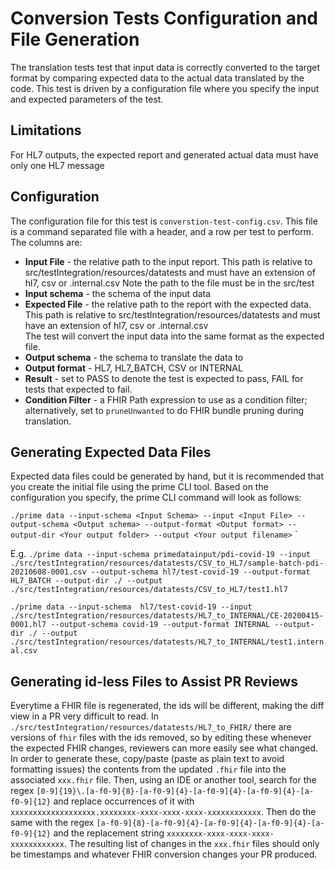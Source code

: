 # Conversion Tests Configuration and File Generation

The translation tests test that input data is correctly converted to the target format by
comparing expected data to the actual data translated by the code. This test is driven by a
configuration file where you specify the input and expected parameters of the test.

## Limitations

For HL7 outputs, the expected report and generated actual data must have only one HL7 message

## Configuration

The configuration file for this test is `converstion-test-config.csv`. This file is a
command separated file with a header, and a row per test to perform. The columns are:

- **Input File** - the relative path to the input report. This path is relative to
  src/testIntegration/resources/datatests and must have an extension of hl7,
  csv or .internal.csv
  Note the path to the file must be in the src/test
- **Input schema** - the schema of the input data
- **Expected File** - the relative path to the report with the expected data. This path is
  relative to src/testIntegration/resources/datatests and must have an extension of
  hl7, csv or .internal.csv  
  The test will convert the input data into the same format as the expected file.
- **Output schema** - the schema to translate the data to
- **Output format** - HL7, HL7_BATCH, CSV or INTERNAL
- **Result** - set to PASS to denote the test is expected to pass, FAIL for tests that
  expected to fail.
- **Condition Filter** - a FHIR Path expression to use as a condition filter; alternatively, set to
  `pruneUnwanted` to do FHIR bundle pruning during translation.

## Generating Expected Data Files

Expected data files could be generated by hand, but it is recommended that you create
the initial file using the prime CLI tool. Based on the configuration you specify, the
prime CLI command will look as follows:

`./prime data --input-schema <Input Schema> --input <Input File>
--output-schema <Output schema> --output-format <Output format>
--output-dir <Your output folder> --output <Your output filename>`
`

E.g.
`./prime data --input-schema primedatainput/pdi-covid-19
--input ./src/testIntegration/resources/datatests/CSV_to_HL7/sample-batch-pdi-20210608-0001.csv
--output-schema hl7/test-covid-19 --output-format HL7_BATCH
--output-dir ./ --output
./src/testIntegration/resources/datatests/CSV_to_HL7/test1.hl7`

`./prime data --input-schema  hl7/test-covid-19 --input
./src/testIntegration/resources/datatests/HL7_to_INTERNAL/CE-20200415-0001.hl7
--output-schema covid-19 --output-format INTERNAL --output-dir ./
--output
./src/testIntegration/resources/datatests/HL7_to_INTERNAL/test1.internal.csv`

## Generating id-less Files to Assist PR Reviews

Everytime a FHIR file is regenerated, the ids will be different, making the diff view in a PR very difficult to read.
In `./src/testIntegration/resources/datatests/HL7_to_FHIR/` there are versions of `fhir` files with the ids removed,
so by editing these whenever the expected FHIR changes, reviewers can more easily see what changed. In order to generate
these, copy/paste (paste as plain text to avoid formatting issues) the contents from the updated `.fhir` file into the
associated `xxx.fhir` file. Then, using an IDE or another tool, search for the regex
`[0-9]{19}\.[a-f0-9]{8}-[a-f0-9]{4}-[a-f0-9]{4}-[a-f0-9]{4}-[a-f0-9]{12}` and replace occurrences of it with
`xxxxxxxxxxxxxxxxxxx.xxxxxxxx-xxxx-xxxx-xxxx-xxxxxxxxxxxx`. Then do the same with the regex
`[a-f0-9]{8}-[a-f0-9]{4}-[a-f0-9]{4}-[a-f0-9]{4}-[a-f0-9]{12}` and the replacement string
`xxxxxxxx-xxxx-xxxx-xxxx-xxxxxxxxxxxx`. The resulting list of changes in the `xxx.fhir` files should only be timestamps
and whatever FHIR conversion changes your PR produced.